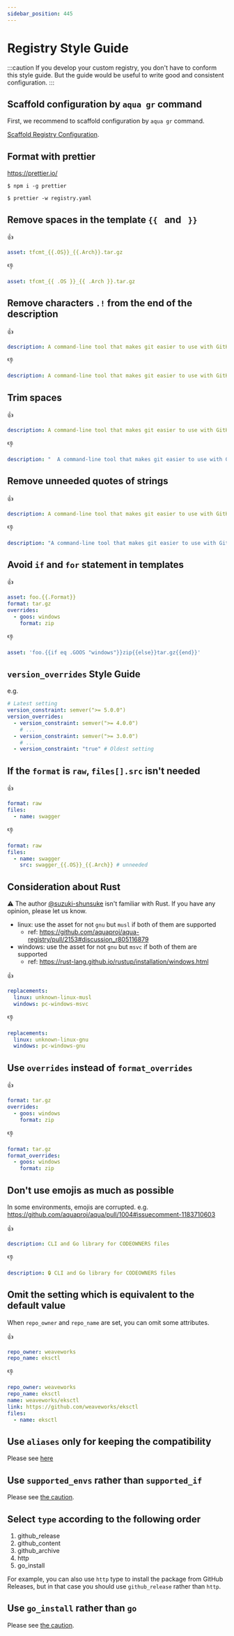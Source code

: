 ```yaml
---
sidebar_position: 445
---
```


# Registry Style Guide

:::caution
If you develop your custom registry, you don't have to conform this style guide.
But the guide would be useful to write good and consistent configuration.
:::

## Scaffold configuration by `aqua gr` command

First, we recommend to scaffold configuration by `aqua gr` command.

[Scaffold Registry Configuration](/docs/reference/scaffold-registry).

## Format with prettier

https://prettier.io/

```console
$ npm i -g prettier
```

```console
$ prettier -w registry.yaml
```

## Remove spaces in the template `{{ ` and ` }}`

:thumbsup:

```yaml
asset: tfcmt_{{.OS}}_{{.Arch}}.tar.gz
```

:thumbsdown:

```yaml
asset: tfcmt_{{ .OS }}_{{ .Arch }}.tar.gz
```

## Remove characters `.!` from the end of the description

:thumbsup:

```yaml
description: A command-line tool that makes git easier to use with GitHub
```

:thumbsdown:

```yaml
description: A command-line tool that makes git easier to use with GitHub.
```

## Trim spaces

:thumbsup:

```yaml
description: A command-line tool that makes git easier to use with GitHub
```

:thumbsdown:

```yaml
description: "  A command-line tool that makes git easier to use with GitHub  "
```

## Remove unneeded quotes of strings

:thumbsup:

```yaml
description: A command-line tool that makes git easier to use with GitHub
```

:thumbsdown:

```yaml
description: "A command-line tool that makes git easier to use with GitHub"
```

## Avoid `if` and `for` statement in templates

:thumbsup:

```yaml
asset: foo.{{.Format}}
format: tar.gz
overrides:
  - goos: windows
    format: zip
```

:thumbsdown:

```yaml
asset: 'foo.{{if eq .GOOS "windows"}}zip{{else}}tar.gz{{end}}'
```

## `version_overrides` Style Guide

e.g.

```yaml
# Latest setting
version_constraint: semver(">= 5.0.0")
version_overrides:
  - version_constraint: semver(">= 4.0.0")
    # ...
  - version_constraint: semver(">= 3.0.0")
    # ...
  - version_constraint: "true" # Oldest setting
```

## If the `format` is `raw`, `files[].src` isn't needed

:thumbsup:

```yaml
format: raw
files:
  - name: swagger
```

:thumbsdown:

```yaml
format: raw
files:
  - name: swagger
    src: swagger_{{.OS}}_{{.Arch}} # unneeded
```

## Consideration about Rust

:warning: The author [@suzuki-shunsuke](https://github.com/suzuki-shunsuke) isn't familiar with Rust. If you have any opinion, please let us know.

- linux: use the asset for not `gnu` but `musl` if both of them are supported
  - ref: https://github.com/aquaproj/aqua-registry/pull/2153#discussion_r805116879
- windows: use the asset for not `gnu` but `msvc` if both of them are supported
  - ref: https://rust-lang.github.io/rustup/installation/windows.html

:thumbsup:

```yaml
replacements:
  linux: unknown-linux-musl
  windows: pc-windows-msvc
```

:thumbsdown:

```yaml
replacements:
  linux: unknown-linux-gnu
  windows: pc-windows-gnu
```

## Use `overrides` instead of `format_overrides`

:thumbsup:

```yaml
format: tar.gz
overrides:
  - goos: windows
    format: zip
```

:thumbsdown:

```yaml
format: tar.gz
format_overrides:
  - goos: windows
    format: zip
```

## Don't use emojis as much as possible

In some environments, emojis are corrupted. e.g. https://github.com/aquaproj/aqua/pull/1004#issuecomment-1183710603

:thumbsup:

```yaml
description: CLI and Go library for CODEOWNERS files
```

:thumbsdown:

```yaml
description: 🔒 CLI and Go library for CODEOWNERS files
```

## Omit the setting which is equivalent to the default value

When `repo_owner` and `repo_name` are set, you can omit some attributes.

:thumbsup:

```yaml
repo_owner: weaveworks
repo_name: eksctl
```

:thumbsdown:

```yaml
repo_owner: weaveworks
repo_name: eksctl
name: weaveworks/eksctl
link: https://github.com/weaveworks/eksctl
files:
  - name: eksctl
```

## Use `aliases` only for keeping the compatibility

Please see [here](/docs/reference/registry-config/aliases#use-aliases-only-for-keeping-the-compatibility)

## Use `supported_envs` rather than `supported_if`

Please see [the caution](/docs/reference/registry-config/supported-if).

## Select `type` according to the following order

1. github_release
1. github_content
1. github_archive
1. http
1. go_install

For example, you can also use `http` type to install the package from GitHub Releases, but in that case you should use `github_release` rather than `http`.

## Use `go_install` rather than `go`

Please see [the caution](/docs/reference/registry-config/go-package).
